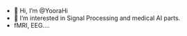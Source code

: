 - 👋 Hi, I’m @YooraHi
- 👀 I’m interested in Signal Processing and medical AI parts.
- fMRI, EEG....
  
